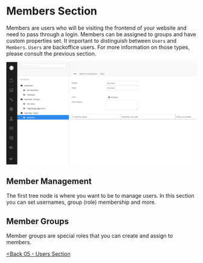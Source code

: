 # Members Section

Members are users who will be visiting the frontend of your website and need to pass through a login.  Members can be assigned to groups and have custom properties set.  It important to distinguish between `Users` and `Members`.  `Users` are backoffice users.  For more information on those types, please consult the previous section.

![members.png](assets/members.png)

## Member Management
The first tree node is where you want to be to manage users.  In this section you can set usernames, group (role) membership and more.

## Member Groups
Member groups are special roles that you can create and assign to members.

[<Back 05 - Users Section](05%20-%20Users%20Section.md)
